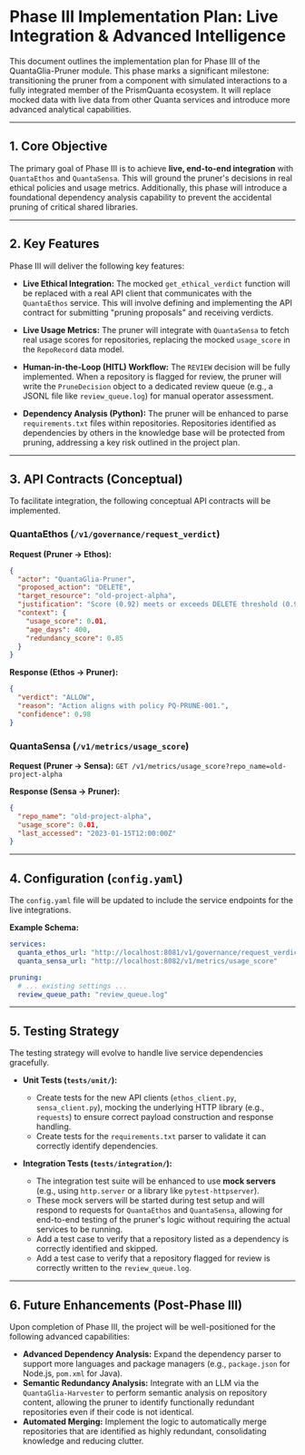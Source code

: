# Phase III Implementation Plan: Live Integration & Advanced Intelligence

This document outlines the implementation plan for Phase III of the QuantaGlia-Pruner module. This phase marks a significant milestone: transitioning the pruner from a component with simulated interactions to a fully integrated member of the PrismQuanta ecosystem. It will replace mocked data with live data from other Quanta services and introduce more advanced analytical capabilities.

---

## 1. Core Objective

The primary goal of Phase III is to achieve **live, end-to-end integration** with `QuantaEthos` and `QuantaSensa`. This will ground the pruner's decisions in real ethical policies and usage metrics. Additionally, this phase will introduce a foundational dependency analysis capability to prevent the accidental pruning of critical shared libraries.

---

## 2. Key Features

Phase III will deliver the following key features:

-   **Live Ethical Integration:** The mocked `get_ethical_verdict` function will be replaced with a real API client that communicates with the `QuantaEthos` service. This will involve defining and implementing the API contract for submitting "pruning proposals" and receiving verdicts.

-   **Live Usage Metrics:** The pruner will integrate with `QuantaSensa` to fetch real usage scores for repositories, replacing the mocked `usage_score` in the `RepoRecord` data model.

-   **Human-in-the-Loop (HITL) Workflow:** The `REVIEW` decision will be fully implemented. When a repository is flagged for review, the pruner will write the `PruneDecision` object to a dedicated review queue (e.g., a JSONL file like `review_queue.log`) for manual operator assessment.

-   **Dependency Analysis (Python):** The pruner will be enhanced to parse `requirements.txt` files within repositories. Repositories identified as dependencies by others in the knowledge base will be protected from pruning, addressing a key risk outlined in the project plan.

---

## 3. API Contracts (Conceptual)

To facilitate integration, the following conceptual API contracts will be implemented.

### QuantaEthos (`/v1/governance/request_verdict`)

**Request (Pruner -> Ethos):**
```json
{
  "actor": "QuantaGlia-Pruner",
  "proposed_action": "DELETE",
  "target_resource": "old-project-alpha",
  "justification": "Score (0.92) meets or exceeds DELETE threshold (0.9)",
  "context": {
    "usage_score": 0.01,
    "age_days": 400,
    "redundancy_score": 0.85
  }
}
```

**Response (Ethos -> Pruner):**
```json
{
  "verdict": "ALLOW",
  "reason": "Action aligns with policy PQ-PRUNE-001.",
  "confidence": 0.98
}
```

### QuantaSensa (`/v1/metrics/usage_score`)

**Request (Pruner -> Sensa):**
`GET /v1/metrics/usage_score?repo_name=old-project-alpha`

**Response (Sensa -> Pruner):**
```json
{
  "repo_name": "old-project-alpha",
  "usage_score": 0.01,
  "last_accessed": "2023-01-15T12:00:00Z"
}
```

---

## 4. Configuration (`config.yaml`)

The `config.yaml` file will be updated to include the service endpoints for the live integrations.

**Example Schema:**
```yaml
services:
  quanta_ethos_url: "http://localhost:8081/v1/governance/request_verdict"
  quanta_sensa_url: "http://localhost:8082/v1/metrics/usage_score"

pruning:
  # ... existing settings ...
  review_queue_path: "review_queue.log"
```

---

## 5. Testing Strategy

The testing strategy will evolve to handle live service dependencies gracefully.

-   **Unit Tests (`tests/unit/`):**
    -   Create tests for the new API clients (`ethos_client.py`, `sensa_client.py`), mocking the underlying HTTP library (e.g., `requests`) to ensure correct payload construction and response handling.
    -   Create tests for the `requirements.txt` parser to validate it can correctly identify dependencies.

-   **Integration Tests (`tests/integration/`):**
    -   The integration test suite will be enhanced to use **mock servers** (e.g., using `http.server` or a library like `pytest-httpserver`).
    -   These mock servers will be started during test setup and will respond to requests for `QuantaEthos` and `QuantaSensa`, allowing for end-to-end testing of the pruner's logic without requiring the actual services to be running.
    -   Add a test case to verify that a repository listed as a dependency is correctly identified and skipped.
    -   Add a test case to verify that a repository flagged for review is correctly written to the `review_queue.log`.

---

## 6. Future Enhancements (Post-Phase III)

Upon completion of Phase III, the project will be well-positioned for the following advanced capabilities:

-   **Advanced Dependency Analysis:** Expand the dependency parser to support more languages and package managers (e.g., `package.json` for Node.js, `pom.xml` for Java).
-   **Semantic Redundancy Analysis:** Integrate with an LLM via the `QuantaGlia-Harvester` to perform semantic analysis on repository content, allowing the pruner to identify functionally redundant repositories even if their code is not identical.
-   **Automated Merging:** Implement the logic to automatically merge repositories that are identified as highly redundant, consolidating knowledge and reducing clutter.